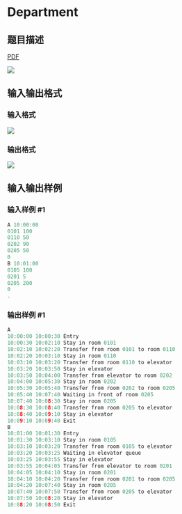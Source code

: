 # Department

## 题目描述

[problemUrl]: https://uva.onlinejudge.org/index.php?option=com_onlinejudge&Itemid=8&category=5&page=show_problem&problem=240

[PDF](https://uva.onlinejudge.org/external/3/p304.pdf)

![](https://cdn.luogu.com.cn/upload/vjudge_pic/UVA304/8aa7cb66d400e0af12dbe8032413cdb6c05693e2.png)

## 输入输出格式

### 输入格式

![](https://cdn.luogu.com.cn/upload/vjudge_pic/UVA304/e007bc7389080564729e8220f2c4b74651d7db6e.png)

### 输出格式

![](https://cdn.luogu.com.cn/upload/vjudge_pic/UVA304/64f247eb323f7f5c79645af4c0aaf8115cdaabc8.png)

## 输入输出样例

### 输入样例 #1

```cpp
A 10:00:00
0101 100
0110 50
0202 90
0205 50
0
B 10:01:00
0105 100
0201 5
0205 200
0
.
```


### 输出样例 #1

```cpp
A
10:00:00 10:00:30 Entry
10:00:30 10:02:10 Stay in room 0101
10:02:10 10:02:20 Transfer from room 0101 to room 0110
10:02:20 10:03:10 Stay in room 0110
10:03:10 10:03:20 Transfer from room 0110 to elevator
10:03:20 10:03:50 Stay in elevator
10:03:50 10:04:00 Transfer from elevator to room 0202
10:04:00 10:05:30 Stay in room 0202
10:05:30 10:05:40 Transfer from room 0202 to room 0205
10:05:40 10:07:40 Waiting in front of room 0205
10:07:40 10:08:30 Stay in room 0205
10:08:30 10:08:40 Transfer from room 0205 to elevator
10:08:40 10:09:10 Stay in elevator
10:09:10 10:09:40 Exit
B
10:01:00 10:01:30 Entry
10:01:30 10:03:10 Stay in room 0105
10:03:10 10:03:20 Transfer from room 0105 to elevator
10:03:20 10:03:25 Waiting in elevator queue
10:03:25 10:03:55 Stay in elevator
10:03:55 10:04:05 Transfer from elevator to room 0201
10:04:05 10:04:10 Stay in room 0201
10:04:10 10:04:20 Transfer from room 0201 to room 0205
10:04:20 10:07:40 Stay in room 0205
10:07:40 10:07:50 Transfer from room 0205 to elevator
10:07:50 10:08:20 Stay in elevator
10:08:20 10:08:50 Exit
```


